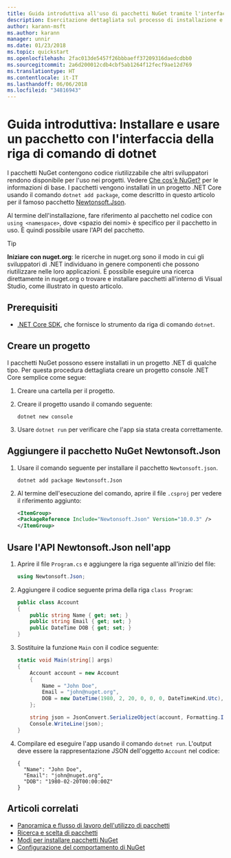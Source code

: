 ```yaml
---
title: Guida introduttiva all'uso di pacchetti NuGet tramite l'interfaccia della riga di comando di dotnet
description: Esercitazione dettagliata sul processo di installazione e uso di un pacchetto NuGet in un progetto .NET Core.
author: karann-msft
ms.author: karann
manager: unnir
ms.date: 01/23/2018
ms.topic: quickstart
ms.openlocfilehash: 2fac013de5457f26bbbaeff37209316daedcdbb0
ms.sourcegitcommit: 2a6d200012cdb4cbf5ab1264f12fecf9ae12d769
ms.translationtype: HT
ms.contentlocale: it-IT
ms.lasthandoff: 06/06/2018
ms.locfileid: "34816943"
---
```

# <a name="quickstart-install-and-use-a-package-using-the-dotnet-cli"></a>Guida introduttiva: Installare e usare un pacchetto con l'interfaccia della riga di comando di dotnet

I pacchetti NuGet contengono codice riutilizzabile che altri sviluppatori rendono disponibile per l'uso nei progetti. Vedere [Che cos'è NuGet?](../What-is-NuGet.md) per le informazioni di base. I pacchetti vengono installati in un progetto .NET Core usando il comando `dotnet add package`, come descritto in questo articolo per il famoso pacchetto [Newtonsoft.Json](https://www.nuget.org/packages/Newtonsoft.Json/).

Al termine dell'installazione, fare riferimento al pacchetto nel codice con `using <namespace>`, dove \<spazio dei nomi\> è specifico per il pacchetto in uso. È quindi possibile usare l'API del pacchetto.

> [!Tip]
> **Iniziare con nuget.org**: le ricerche in nuget.org sono il modo in cui gli sviluppatori di .NET individuano in genere componenti che possono riutilizzare nelle loro applicazioni. È possibile eseguire una ricerca direttamente in nuget.org o trovare e installare pacchetti all'interno di Visual Studio, come illustrato in questo articolo.

## <a name="prerequisites"></a>Prerequisiti

- [.NET Core SDK](https://www.microsoft.com/net/download/), che fornisce lo strumento da riga di comando `dotnet`.

## <a name="create-a-project"></a>Creare un progetto

I pacchetti NuGet possono essere installati in un progetto .NET di qualche tipo. Per questa procedura dettagliata creare un progetto console .NET Core semplice come segue:

1. Creare una cartella per il progetto.

1. Creare il progetto usando il comando seguente:

    ```cli
    dotnet new console
    ```

1. Usare `dotnet run` per verificare che l'app sia stata creata correttamente.

## <a name="add-the-newtonsoftjson-nuget-package"></a>Aggiungere il pacchetto NuGet Newtonsoft.Json

1. Usare il comando seguente per installare il pacchetto `Newtonsoft.json`.

    ```cli
    dotnet add package Newtonsoft.Json
    ```

2. Al termine dell'esecuzione del comando, aprire il file `.csproj` per vedere il riferimento aggiunto:

    ```xml
   <ItemGroup>
    <PackageReference Include="Newtonsoft.Json" Version="10.0.3" />
   </ItemGroup>
    ```

## <a name="use-the-newtonsoftjson-api-in-the-app"></a>Usare l'API Newtonsoft.Json nell'app

1. Aprire il file `Program.cs` e aggiungere la riga seguente all'inizio del file:

    ```cs
    using Newtonsoft.Json;
    ```

1. Aggiungere il codice seguente prima della riga `class Program`:

    ```cs
    public class Account
    {
        public string Name { get; set; }
        public string Email { get; set; }
        public DateTime DOB { get; set; }
    }
    ```

1. Sostituire la funzione `Main` con il codice seguente:

    ```cs
    static void Main(string[] args)
    {
        Account account = new Account
        {
            Name = "John Doe",
            Email = "john@nuget.org",
            DOB = new DateTime(1980, 2, 20, 0, 0, 0, DateTimeKind.Utc),
        };

        string json = JsonConvert.SerializeObject(account, Formatting.Indented);
        Console.WriteLine(json);
    }
    ```

1. Compilare ed eseguire l'app usando il comando `dotnet run`. L'output deve essere la rappresentazione JSON dell'oggetto `Account` nel codice:

    ```output
    {
      "Name": "John Doe",
      "Email": "john@nuget.org",
      "DOB": "1980-02-20T00:00:00Z"
    }
    ```

## <a name="related-articles"></a>Articoli correlati

- [Panoramica e flusso di lavoro dell'utilizzo di pacchetti](../consume-packages/overview-and-workflow.md)
- [Ricerca e scelta di pacchetti](../consume-packages/finding-and-choosing-packages.md)
- [Modi per installare pacchetti NuGet](../consume-packages/ways-to-install-a-package.md)
- [Configurazione del comportamento di NuGet](../consume-packages/configuring-nuget-behavior.md)
